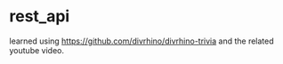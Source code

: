 # rest_api
learned using https://github.com/divrhino/divrhino-trivia and the related youtube video.
